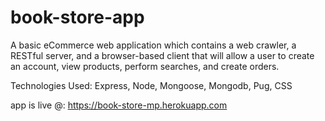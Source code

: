 # book-store-app
A basic eCommerce web application which contains a web crawler, a RESTful server, and a browser-based client that will allow a user to create an account, view products, perform searches, and create orders.

Technologies Used: Express, Node, Mongoose, Mongodb, Pug, CSS

app is live @: https://book-store-mp.herokuapp.com
